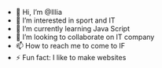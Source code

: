 - 👋 Hi, I’m @Illia
- 👀 I’m interested in sport and IT
- 🌱 I’m currently learning Java Script
- 💞️ I’m looking to collaborate on IT company
- 📫 How to reach me to come to IF
- ⚡ Fun fact: I like to make websites

<!---
Illia1708/Illia1708 is a ✨ special ✨ repository because its `README.md` (this file) appears on your GitHub profile.
You can click the Preview link to take a look at your changes.
--->
